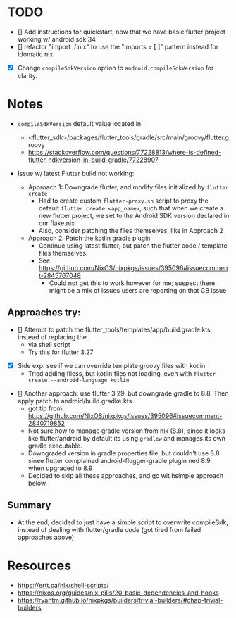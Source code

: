 # TODO
- [] Add instructions for quickstart, now that we have basic flutter project working w/ android sdk 34
- [] refactor "import ./<filename>.nix" to use the "imports = [ <filename> ]" pattern instead for idomatic nix.
- [x] Change `compileSdkVersion` option to `android.compileSdkVersion` for clarity.


# Notes
- `compileSdkVersion` default value located in:
  - <flutter_sdk>/packages/flutter_tools/gradle/src/main/groovy/flutter.groovy
  - https://stackoverflow.com/questions/77228813/where-is-defined-flutter-ndkversion-in-build-gradle/77228907

- Issue w/ latest Flutter build not working:
  - Approach 1: Downgrade flutter, and modify files initialized by `flutter create`
    - Had to create custom `flutter-proxy.sh` script to proxy the default `flutter create <app_name>`,
      such that when we create a new flutter project, we set to the Android SDK version declared in our
      flake.nix
    - Also, consider patching the files themselves, like in Approach 2
  - Approach 2: Patch the kotlin gradle plugin
    - Continue using latest flutter, but patch the flutter code / template files themselves.
    - See: https://github.com/NixOS/nixpkgs/issues/395096#issuecomment-2845767048
      - Could not get this to work however for me; suspect there might be a mix of issues users
        are reporting on that GB issue

## Approaches try:
- [] Attempt to patch the flutter_tools/templates/app/build.gradle.kts, instead of replacing the
  - via shell script
  - Try this for flutter 3.27
- [x] Side exp: see if we can override template groovy files with kotlin.
  - Tried adding filess, but kotlin files not loading, even with `flutter create --android-language kotlin`
- [] Another approach: use flutter 3.29, but downgrade gradle to 8.8.  Then apply patch to android/build.gradke.kts
  - got tip from: https://github.com/NixOS/nixpkgs/issues/395096#issuecomment-2840719852
  - Not sure how to manage gradle version from nix (8.8), since it looks like flutter/android by default its using `gradlew` and manages
    its own gradle executable.
  - Downgraded version in gradle properties file, but couldn't use 8.8 sinee flutter complained android-flugger-gradle plugin ned 8.9.
    when upgraded to 8.9
  - Decided to skip all these approaches, and go wit hsimple approach below.


## Summary
- At the end, decided to just have a simple script to overwrite compileSdk, instead of dealing
  with flutter/gradle code (got tired from failed approaches above)
   

# Resources
- https://ertt.ca/nix/shell-scripts/
- https://nixos.org/guides/nix-pills/20-basic-dependencies-and-hooks
- https://ryantm.github.io/nixpkgs/builders/trivial-builders/#chap-trivial-builders
